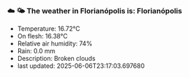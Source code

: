 ### ☁️ 🌤️  The weather in Florianópolis is: Florianópolis

- Temperature: 16.72°C
- On flesh: 16.38°C
- Relative air humidity: 74%
- Rain: 0.0 mm
- Description: Broken clouds
- last updated: 2025-06-06T23:17:03.697680
